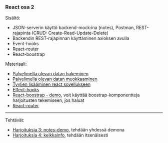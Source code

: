 ### React osa 2

Sisältö:
- JSON-serverin käyttö backend-mock:ina (notes), Postman, REST-rajapinta (CRUD: Create-Read-Update-Delete)
- Backendin REST-rajapinnan käyttäminen axioksen avulla
- Event-hooks
- React-router
- React-boostrap

Materiaali:

- [Palvelimella olevan datan hakeminen](https://fullstackopen.com/osa2/palvelimella_olevan_datan_hakeminen)
- [Palvelimella olevan datan muokkaaminen](https://fullstackopen.com/osa2/palvelimella_olevan_datan_muokkaaminen)
- [Tyylien lisääminen react sovellukseen](https://fullstackopen.com/osa2/tyylien_lisaaminen_react_sovellukseen)
- [Effect-hooks](./effect-hooks.html)
- [React-boostrap - demo](./react-bootstrap.html), voit käyttää boostrap-komponentteja harjoitusten tekemiseen, jos haluat
- [React-router](https://www.w3schools.com/react/react_router.asp)

---

Tehtävät:

- [Harjoituksia 3: notes-demo](./harjoitukset3.html), tehdään yhdessä demona
- [Harjoituksia 4: keikkainfo](./harjoitukset4.html), tehdään itsenäisesti
